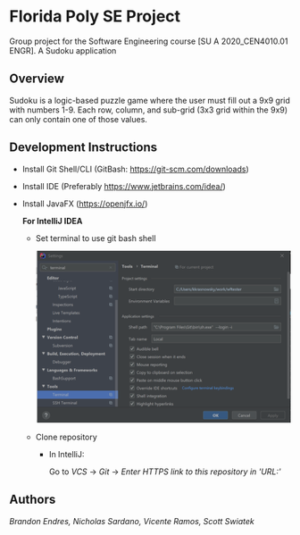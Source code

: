 Florida Poly SE Project
===============

Group project for the Software Engineering course [SU A 2020_CEN4010.01 ENGR]. A Sudoku application

## Overview

Sudoku is a logic-based puzzle game where the user must fill out a 9x9 grid with numbers 1-9. 
Each row, column, and sub-grid (3x3 grid within the 9x9) can only contain one of those values.

## Development Instructions
* Install Git Shell/CLI (GitBash: https://git-scm.com/downloads)
* Install IDE (Preferably https://www.jetbrains.com/idea/)
* Install JavaFX (https://openjfx.io/)
    
    **For IntelliJ IDEA**
    
    * Set terminal to use git bash shell
    
        ![alt-text](resources/img/settingsTerminal.png)
    
    * Clone repository
        * In IntelliJ: 
        
            Go to _VCS_ &rarr; _Git_ &rarr; _Enter HTTPS link to this repository in 'URL:'_
    

## Authors
   _Brandon Endres, Nicholas Sardano, Vicente Ramos, Scott Swiatek_